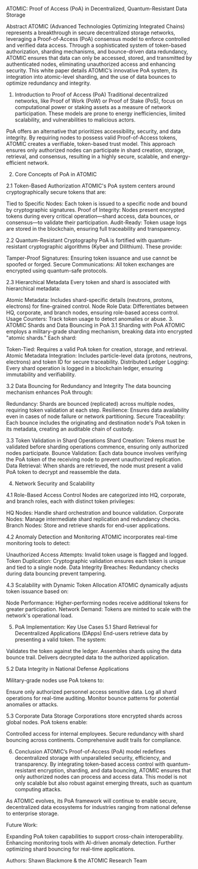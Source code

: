 ATOMIC: Proof of Access (PoA) in Decentralized, Quantum-Resistant Data Storage

Abstract
ATOMIC (Advanced Technologies Optimizing Integrated Chains) represents a breakthrough in secure decentralized storage networks, leveraging a Proof-of-Access (PoA) consensus model to enforce controlled and verified data access. Through a sophisticated system of token-based authorization, sharding mechanisms, and bounce-driven data redundancy, ATOMIC ensures that data can only be accessed, stored, and transmitted by authenticated nodes, eliminating unauthorized access and enhancing security. This white paper details ATOMIC’s innovative PoA system, its integration into atomic-level sharding, and the use of data bounces to optimize redundancy and integrity.

1. Introduction to Proof of Access (PoA)
Traditional decentralized networks, like Proof of Work (PoW) or Proof of Stake (PoS), focus on computational power or staking assets as a measure of network participation. These models are prone to energy inefficiencies, limited scalability, and vulnerabilities to malicious actors.

PoA offers an alternative that prioritizes accessibility, security, and data integrity. By requiring nodes to possess valid Proof-of-Access tokens, ATOMIC creates a verifiable, token-based trust model. This approach ensures only authorized nodes can participate in shard creation, storage, retrieval, and consensus, resulting in a highly secure, scalable, and energy-efficient network.

2. Core Concepts of PoA in ATOMIC

2.1 Token-Based Authorization
ATOMIC's PoA system centers around cryptographically secure tokens that are:

Tied to Specific Nodes: Each token is issued to a specific node and bound by cryptographic signatures.
Proof of Integrity: Nodes present encrypted tokens during every critical operation—shard access, data bounces, or consensus—to validate their participation.
Audit-Ready: Token usage logs are stored in the blockchain, ensuring full traceability and transparency.

2.2 Quantum-Resistant Cryptography
PoA is fortified with quantum-resistant cryptographic algorithms (Kyber and Dilithium). These provide:

Tamper-Proof Signatures: Ensuring token issuance and use cannot be spoofed or forged.
Secure Communications: All token exchanges are encrypted using quantum-safe protocols.

2.3 Hierarchical Metadata
Every token and shard is associated with hierarchical metadata:

Atomic Metadata: Includes shard-specific details (neutrons, protons, electrons) for fine-grained control.
Node Role Data: Differentiates between HQ, corporate, and branch nodes, ensuring role-based access control.
Usage Counters: Track token usage to detect anomalies or abuse.
3. ATOMIC Shards and Data Bouncing in PoA
3.1 Sharding with PoA
ATOMIC employs a military-grade sharding mechanism, breaking data into encrypted "atomic shards." Each shard:

Token-Tied: Requires a valid PoA token for creation, storage, and retrieval.
Atomic Metadata Integration: Includes particle-level data (protons, neutrons, electrons) and token ID for secure traceability.
Distributed Ledger Logging: Every shard operation is logged in a blockchain ledger, ensuring immutability and verifiability.

3.2 Data Bouncing for Redundancy and Integrity
The data bouncing mechanism enhances PoA through:

Redundancy: Shards are bounced (replicated) across multiple nodes, requiring token validation at each step.
Resilience: Ensures data availability even in cases of node failure or network partitioning.
Secure Traceability: Each bounce includes the originating and destination node's PoA token in its metadata, creating an auditable chain of custody.

3.3 Token Validation in Shard Operations
Shard Creation: Tokens must be validated before sharding operations commence, ensuring only authorized nodes participate.
Bounce Validation: Each data bounce involves verifying the PoA token of the receiving node to prevent unauthorized replication.
Data Retrieval: When shards are retrieved, the node must present a valid PoA token to decrypt and reassemble the data.

4. Network Security and Scalability

4.1 Role-Based Access Control
Nodes are categorized into HQ, corporate, and branch roles, each with distinct token privileges:

HQ Nodes: Handle shard orchestration and bounce validation.
Corporate Nodes: Manage intermediate shard replication and redundancy checks.
Branch Nodes: Store and retrieve shards for end-user applications.

4.2 Anomaly Detection and Monitoring
ATOMIC incorporates real-time monitoring tools to detect:

Unauthorized Access Attempts: Invalid token usage is flagged and logged.
Token Duplication: Cryptographic validation ensures each token is unique and tied to a single node.
Data Integrity Breaches: Redundancy checks during data bouncing prevent tampering.

4.3 Scalability with Dynamic Token Allocation
ATOMIC dynamically adjusts token issuance based on:

Node Performance: Higher-performing nodes receive additional tokens for greater participation.
Network Demand: Tokens are minted to scale with the network's operational load.

5. PoA Implementation: Key Use Cases
5.1 Shard Retrieval for Decentralized Applications (DApps)
End-users retrieve data by presenting a valid token. The system:

Validates the token against the ledger.
Assembles shards using the data bounce trail.
Delivers decrypted data to the authorized application.

5.2 Data Integrity in National Defense Applications

Military-grade nodes use PoA tokens to:

Ensure only authorized personnel access sensitive data.
Log all shard operations for real-time auditing.
Monitor bounce patterns for potential anomalies or attacks.

5.3 Corporate Data Storage
Corporations store encrypted shards across global nodes. PoA tokens enable:

Controlled access for internal employees.
Secure redundancy with shard bouncing across continents.
Comprehensive audit trails for compliance.

6. Conclusion
ATOMIC’s Proof-of-Access (PoA) model redefines decentralized storage with unparalleled security, efficiency, and transparency. By integrating token-based access control with quantum-resistant encryption, sharding, and data bouncing, ATOMIC ensures that only authorized nodes can process and access data. This model is not only scalable but also robust against emerging threats, such as quantum computing attacks.

As ATOMIC evolves, its PoA framework will continue to enable secure, decentralized data ecosystems for industries ranging from national defense to enterprise storage.

Future Work:

Expanding PoA token capabilities to support cross-chain interoperability.
Enhancing monitoring tools with AI-driven anomaly detection.
Further optimizing shard bouncing for real-time applications.

Authors:
Shawn Blackmore & the ATOMIC Research Team
